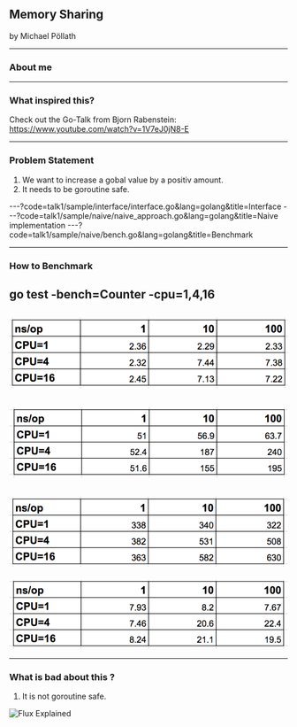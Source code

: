 ## Memory Sharing

by Michael Pöllath

---
### About me

---

### What inspired this?

Check out the Go-Talk from Bjorn Rabenstein:
https://www.youtube.com/watch?v=1V7eJ0jN8-E

---
### Problem Statement

1. We want to increase a gobal value by a positiv amount.
2. It needs to be goroutine safe.

---?code=talk1/sample/interface/interface.go&lang=golang&title=Interface
---?code=talk1/sample/naive/naive_approach.go&lang=golang&title=Naive implementation
---?code=talk1/sample/naive/bench.go&lang=golang&title=Benchmark

--- 
### How to Benchmark

go test -bench=Counter -cpu=1,4,16
---
![Results Naive](images/naive.png)
---
![Results Mutex](images/mutex.png)
---
![Results Channel](images/channel.png)
---
![Results Atomic](images/atomic.png)

---
### What is bad about this ?
1. It is not goroutine safe. 

![Flux Explained](https://facebook.github.io/flux/img/flux-simple-f8-diagram-explained-1300w.png)

